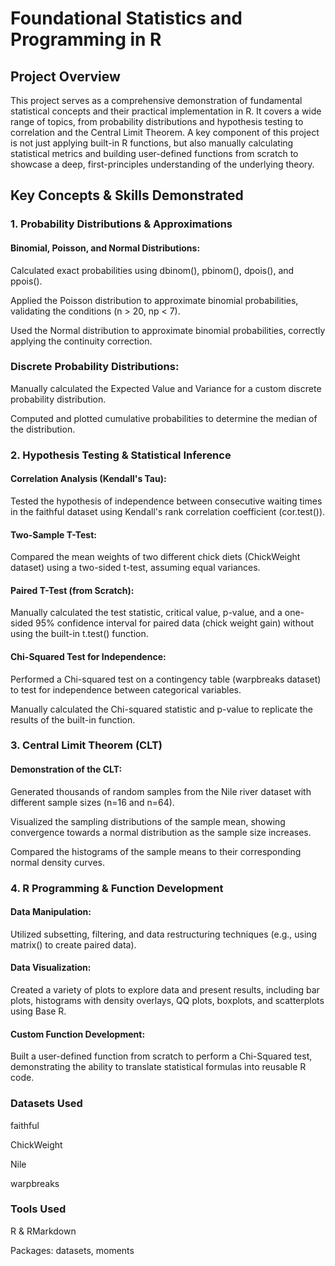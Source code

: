 # Foundational Statistics and Programming in R

## Project Overview
This project serves as a comprehensive demonstration of fundamental statistical concepts and their practical implementation in R. It covers a wide range of topics, from probability distributions and hypothesis testing to correlation and the Central Limit Theorem. A key component of this project is not just applying built-in R functions, but also manually calculating statistical metrics and building user-defined functions from scratch to showcase a deep, first-principles understanding of the underlying theory.

## Key Concepts & Skills Demonstrated
### 1. Probability Distributions & Approximations
#### Binomial, Poisson, and Normal Distributions:

Calculated exact probabilities using dbinom(), pbinom(), dpois(), and ppois().

Applied the Poisson distribution to approximate binomial probabilities, validating the conditions (n > 20, np < 7).

Used the Normal distribution to approximate binomial probabilities, correctly applying the continuity correction.

### Discrete Probability Distributions:

Manually calculated the Expected Value and Variance for a custom discrete probability distribution.

Computed and plotted cumulative probabilities to determine the median of the distribution.

### 2. Hypothesis Testing & Statistical Inference
#### Correlation Analysis (Kendall's Tau):

Tested the hypothesis of independence between consecutive waiting times in the faithful dataset using Kendall's rank correlation coefficient (cor.test()).

#### Two-Sample T-Test:

Compared the mean weights of two different chick diets (ChickWeight dataset) using a two-sided t-test, assuming equal variances.

#### Paired T-Test (from Scratch):

Manually calculated the test statistic, critical value, p-value, and a one-sided 95% confidence interval for paired data (chick weight gain) without using the built-in t.test() function.

#### Chi-Squared Test for Independence:

Performed a Chi-squared test on a contingency table (warpbreaks dataset) to test for independence between categorical variables.

Manually calculated the Chi-squared statistic and p-value to replicate the results of the built-in function.

### 3. Central Limit Theorem (CLT)
#### Demonstration of the CLT:

Generated thousands of random samples from the Nile river dataset with different sample sizes (n=16 and n=64).

Visualized the sampling distributions of the sample mean, showing convergence towards a normal distribution as the sample size increases.

Compared the histograms of the sample means to their corresponding normal density curves.

### 4. R Programming & Function Development
#### Data Manipulation:

Utilized subsetting, filtering, and data restructuring techniques (e.g., using matrix() to create paired data).

#### Data Visualization:

Created a variety of plots to explore data and present results, including bar plots, histograms with density overlays, QQ plots, boxplots, and scatterplots using Base R.

#### Custom Function Development:

Built a user-defined function from scratch to perform a Chi-Squared test, demonstrating the ability to translate statistical formulas into reusable R code.

### Datasets Used
faithful

ChickWeight

Nile

warpbreaks

### Tools Used
R & RMarkdown

Packages: datasets, moments
